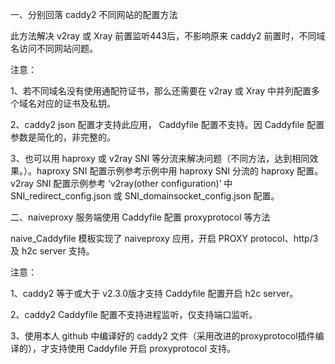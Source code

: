一、分别回落 caddy2 不同网站的配置方法

此方法解决 v2ray 或 Xray 前置监听443后，不影响原来 caddy2 前置时，不同域名访问不同网站问题。

注意：

1、若不同域名没有使用通配符证书，那么还需要在 v2ray 或 Xray 中并列配置多个域名对应的证书及私钥。

2、caddy2 json 配置才支持此应用， Caddyfile 配置不支持。因 Caddyfile 配置参数是简化的，非完整的。

3、也可以用 haproxy 或 v2ray SNI 等分流来解决问题（不同方法，达到相同效果。）。haproxy SNI 配置示例参考示例中用 haproxy SNI 分流的 haproxy 配置。v2ray SNI 配置示例参考 ‘v2ray(other configuration)’ 中 SNI_redirect_config.json 或 SNI_domainsocket_config.json 配置。

二、naiveproxy 服务端使用 Caddyfile 配置 proxyprotocol 等方法

naive_Caddyfile 模板实现了 naiveproxy 应用，开启 PROXY protocol、http/3及 h2c server 支持。

注意：

1、caddy2 等于或大于 v2.3.0版才支持 Caddyfile 配置开启 h2c server。

2、caddy2 Caddyfile 配置不支持进程监听，仅支持端口监听。

3、使用本人 github 中编译好的 caddy2 文件（采用改进的proxyprotocol插件编译的），才支持使用 Caddyfile 开启 proxyprotocol 支持。
